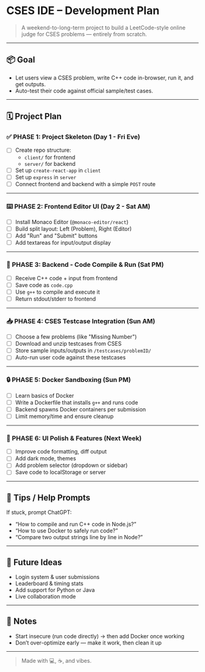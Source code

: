 # CSES IDE – Development Plan

> A weekend-to-long-term project to build a LeetCode-style online judge for CSES problems — entirely from scratch.

---

## 📦 Goal

- Let users view a CSES problem, write C++ code in-browser, run it, and get outputs.
- Auto-test their code against official sample/test cases.

---

## 🗓️ Project Plan

### ✅ PHASE 1: Project Skeleton (Day 1 - Fri Eve)
- [ ] Create repo structure:
  - `client/` for frontend
  - `server/` for backend
- [ ] Set up `create-react-app` in `client`
- [ ] Set up `express` in `server`
- [ ] Connect frontend and backend with a simple `POST` route

---

### ⌨️ PHASE 2: Frontend Editor UI (Day 2 - Sat AM)
- [ ] Install Monaco Editor (`@monaco-editor/react`)
- [ ] Build split layout: Left (Problem), Right (Editor)
- [ ] Add "Run" and "Submit" buttons
- [ ] Add textareas for input/output display

---

### 🔧 PHASE 3: Backend - Code Compile & Run (Sat PM)
- [ ] Receive C++ code + input from frontend
- [ ] Save code as `code.cpp`
- [ ] Use `g++` to compile and execute it
- [ ] Return stdout/stderr to frontend

---

### 📥 PHASE 4: CSES Testcase Integration (Sun AM)
- [ ] Choose a few problems (like "Missing Number")
- [ ] Download and unzip testcases from CSES
- [ ] Store sample inputs/outputs in `/testcases/problemID/`
- [ ] Auto-run user code against these testcases

---

### 🔒 PHASE 5: Docker Sandboxing (Sun PM)
- [ ] Learn basics of Docker
- [ ] Write a Dockerfile that installs `g++` and runs code
- [ ] Backend spawns Docker containers per submission
- [ ] Limit memory/time and ensure cleanup

---

### 🎨 PHASE 6: UI Polish & Features (Next Week)
- [ ] Improve code formatting, diff output
- [ ] Add dark mode, themes
- [ ] Add problem selector (dropdown or sidebar)
- [ ] Save code to localStorage or server

---

## 🧠 Tips / Help Prompts

If stuck, prompt ChatGPT:
- “How to compile and run C++ code in Node.js?”
- “How to use Docker to safely run code?”
- “Compare two output strings line by line in Node?”

---

## 🔮 Future Ideas

- Login system & user submissions
- Leaderboard & timing stats
- Add support for Python or Java
- Live collaboration mode

---

## 📌 Notes

- Start insecure (run code directly) → then add Docker once working
- Don’t over-optimize early — make it work, then clean it up

---

> Made with 💻, ☕, and vibes.
